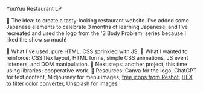 YuuYuu Restaurant LP

🤤 The idea: to create a tasty-looking restaurant website. I've added some Japanese elements to celebrate 3 months of learning Japanese, and I've recreated and used the logo from the '3 Body Problem' series because I liked the show so much!

📝 What I've used: pure HTML, CSS sprinkled with JS.
🧠 What I wanted to reinforce: CSS flex layout, HTML forms, simple CSS animations, JS event listeners, and DOM manipulation.
🚀 Next steps: another project, this time using libraries; cooperative work.
🎯 Resources:
Canva for the logo,
ChatGPT for text content,
Midjourney for menu images,
[free icons from Reshot](https://www.reshot.com/free-svg-icons/item/location-M5CGAKDWSU/),
[HEX to filter color converter](https://codepen.io/sosuke/pen/Pjoqqp),
Unsplash for images.

